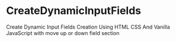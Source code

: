 # CreateDynamicInputFields

Create Dynamic Input Fields Creation Using HTML CSS And Vanilla JavaScript with move up or down field section
